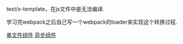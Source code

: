  text/x-template，在js文件中是无法编译.

 学习完webpack之后自己写一个webpack的loader来实现这个转换过程.

 [单文件组件](https://cn.vuejs.org/v2/guide/single-file-components.html)
 [异步组件](https://cn.vuejs.org/v2/guide/components.html#%E5%BC%82%E6%AD%A5%E7%BB%84%E4%BB%B6)